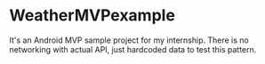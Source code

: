 # WeatherMVPexample 
It's an Android MVP sample project for my internship.
There is no networking with actual API, just hardcoded data to test this pattern.
